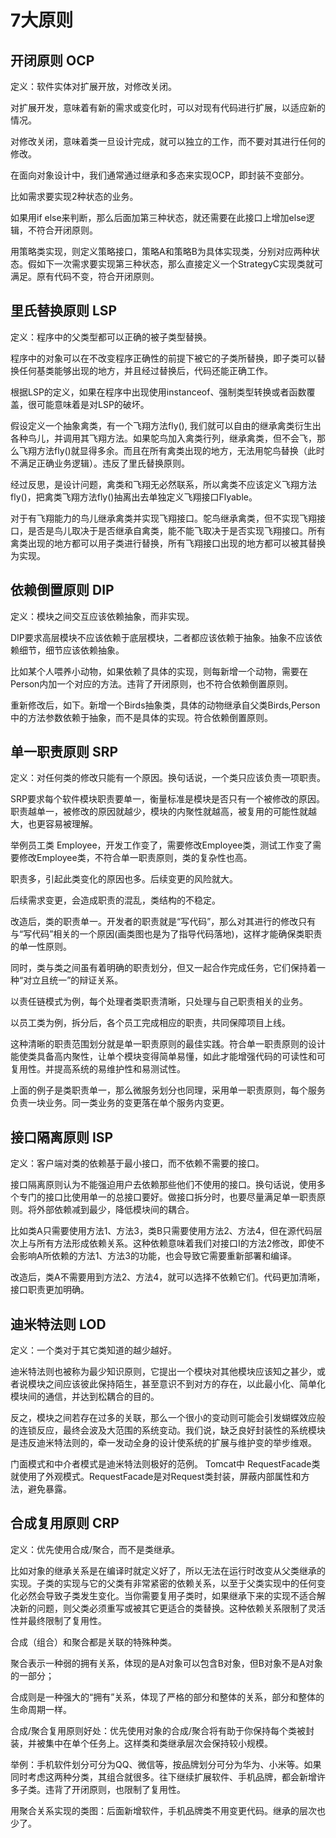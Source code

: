 # 7大原则

## 开闭原则 OCP

定义：软件实体对扩展开放，对修改关闭。

对扩展开发，意味着有新的需求或变化时，可以对现有代码进行扩展，以适应新的情况。

对修改关闭，意味着类一旦设计完成，就可以独立的工作，而不要对其进行任何的修改。

在面向对象设计中，我们通常通过继承和多态来实现OCP，即封装不变部分。

比如需求要实现2种状态的业务。

如果用if else来判断，那么后面加第三种状态，就还需要在此接口上增加else逻辑，不符合开闭原则。

用策略类实现，则定义策略接口，策略A和策略B为具体实现类，分别对应两种状态。假如下一次需求要实现第三种状态，那么直接定义一个StrategyC实现类就可满足。原有代码不变，符合开闭原则。

## 里氏替换原则 LSP

定义：程序中的父类型都可以正确的被子类型替换。

程序中的对象可以在不改变程序正确性的前提下被它的子类所替换，即子类可以替换任何基类能够出现的地方，并且经过替换后，代码还能正确工作。

根据LSP的定义，如果在程序中出现使用instanceof、强制类型转换或者函数覆盖，很可能意味着是对LSP的破坏。

假设定义一个抽象禽类，有一个飞翔方法fly(), 我们就可以自由的继承禽类衍生出各种鸟儿，并调用其飞翔方法。如果鸵鸟加入禽类行列，继承禽类，但不会飞，那么飞翔方法fly()就显得多余。而且在所有禽类出现的地方，无法用鸵鸟替换（此时不满足正确业务逻辑）。违反了里氏替换原则。



经过反思，是设计问题，禽类和飞翔无必然联系，所以禽类不应该定义飞翔方法fly()，把禽类飞翔方法fly()抽离出去单独定义飞翔接口Flyable。

对于有飞翔能力的鸟儿继承禽类并实现飞翔接口。鸵鸟继承禽类，但不实现飞翔接口，是否是鸟儿取决于是否继承自禽类，能不能飞取决于是否实现飞翔接口。所有禽类出现的地方都可以用子类进行替换，所有飞翔接口出现的地方都可以被其替换为实现。

## 依赖倒置原则 DIP
定义：模块之间交互应该依赖抽象，而非实现。

DIP要求高层模块不应该依赖于底层模块，二者都应该依赖于抽象。抽象不应该依赖细节，细节应该依赖抽象。

比如某个人喂养小动物，如果依赖了具体的实现，则每新增一个动物，需要在Person内加一个对应的方法。违背了开闭原则，也不符合依赖倒置原则。



重新修改后，如下。新增一个Birds抽象类，具体的动物继承自父类Birds,Person中的方法参数依赖于抽象，而不是具体的实现。符合依赖倒置原则。

## 单一职责原则 SRP
定义：对任何类的修改只能有一个原因。换句话说，一个类只应该负责一项职责。

SRP要求每个软件模块职责要单一，衡量标准是模块是否只有一个被修改的原因。职责越单一，被修改的原因就越少，模块的内聚性就越高，被复用的可能性就越大，也更容易被理解。

举例员工类 Employee，开发工作变了，需要修改Employee类，测试工作变了需要修改Employee类，不符合单一职责原则，类的复杂性也高。

职责多，引起此类变化的原因也多。后续变更的风险就大。

后续需求变更，会造成职责的混乱，类结构的不稳定。



改造后，类的职责单一。开发者的职责就是“写代码”，那么对其进行的修改只有与“写代码”相关的一个原因(画类图也是为了指导代码落地)，这样才能确保类职责的单一性原则。

同时，类与类之间虽有着明确的职责划分，但又一起合作完成任务，它们保持着一种“对立且统一”的辩证关系。

以责任链模式为例，每个处理者类职责清晰，只处理与自己职责相关的业务。

以员工类为例，拆分后，各个员工完成相应的职责，共同保障项目上线。

这种清晰的职责范围划分就是单一职责原则的最佳实践。符合单一职责原则的设计能使类具备高内聚性，让单个模块变得简单易懂，如此才能增强代码的可读性和可复用性。并提高系统的易维护性和易测试性。



上面的例子是类职责单一，那么微服务划分也同理，采用单一职责原则，每个服务负责一块业务。同一类业务的变更落在单个服务内变更。

## 接口隔离原则 ISP
定义：客户端对类的依赖基于最小接口，而不依赖不需要的接口。

接口隔离原则认为不能强迫用户去依赖那些他们不使用的接口。换句话说，使用多个专门的接口比使用单一的总接口要好。做接口拆分时，也要尽量满足单一职责原则。将外部依赖减到最少，降低模块间的耦合。

比如类A只需要使用方法1、方法3，类B只需要使用方法2、方法4，但在源代码层次上与所有方法形成依赖关系。这种依赖意味着我们对接口I的方法2修改，即使不会影响A所依赖的方法1、方法3的功能，也会导致它需要重新部署和编译。



改造后，类A不需要用到方法2、方法4，就可以选择不依赖它们。代码更加清晰，接口职责更加明确。


## 迪米特法则 LOD
定义：一个类对于其它类知道的越少越好。

迪米特法则也被称为最少知识原则，它提出一个模块对其他模块应该知之甚少，或者说模块之间应该彼此保持陌生，甚至意识不到对方的存在，以此最小化、简单化模块间的通信，并达到松耦合的目的。

反之，模块之间若存在过多的关联，那么一个很小的变动则可能会引发蝴蝶效应般的连锁反应，最终会波及大范围的系统变动。我们说，缺乏良好封装性的系统模块是违反迪米特法则的，牵一发动全身的设计使系统的扩展与维护变的举步维艰。

门面模式和中介者模式是迪米特法则极好的范例。 Tomcat中 RequestFacade类就使用了外观模式。RequestFacade是对Request类封装，屏蔽内部属性和方法，避免暴露。



## 合成复用原则 CRP
定义：优先使用合成/聚合，而不是类继承。

比如对象的继承关系是在编译时就定义好了，所以无法在运行时改变从父类继承的实现。子类的实现与它的父类有非常紧密的依赖关系，以至于父类实现中的任何变化必然会导致子类发生变化。当你需要复用子类时，如果继承下来的实现不适合解决新的问题，则父类必须重写或被其它更适合的类替换。这种依赖关系限制了灵活性并最终限制了复用性。

合成（组合）和聚合都是关联的特殊种类。

聚合表示一种弱的拥有关系，体现的是A对象可以包含B对象，但B对象不是A对象的一部分；

合成则是一种强大的“拥有”关系，体现了严格的部分和整体的关系，部分和整体的生命周期一样。

合成/聚合复用原则好处：优先使用对象的合成/聚合将有助于你保持每个类被封装，并被集中在单个任务上。这样类和类继承层次会保持较小规模。

举例：手机软件划分可分为QQ、微信等，按品牌划分可分为华为、小米等。如果同时考虑这两种分类，其组合就很多。往下继续扩展软件、手机品牌，都会新增许多子类。违背了开闭原则，也限制了复用性。

用聚合关系实现的类图：后面新增软件，手机品牌类不用变更代码。继承的层次也少了。